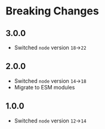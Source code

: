 # Breaking Changes

## 3.0.0

- Switched `node` version `18`->`22`

## 2.0.0

- Switched `node` version `14`->`18`
- Migrate to ESM modules

## 1.0.0

- Switched `node` version `12`->`14`
